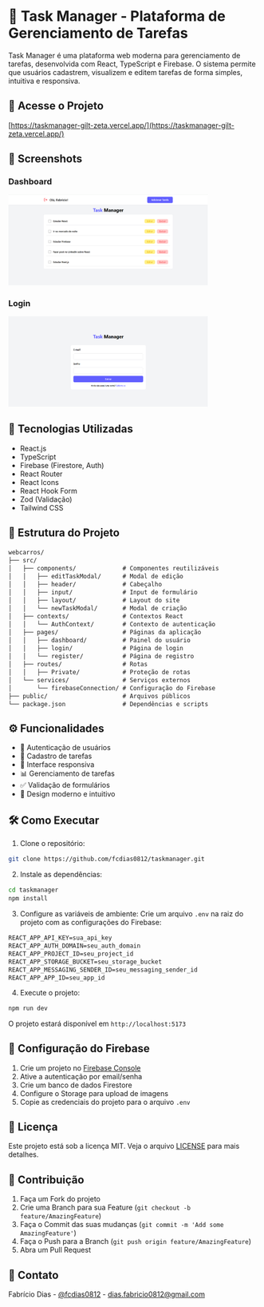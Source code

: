 # 📝 Task Manager - Plataforma de Gerenciamento de Tarefas

Task Manager é uma plataforma web moderna para gerenciamento de tarefas, desenvolvida com React, TypeScript e Firebase. O sistema permite que usuários cadastrem, visualizem e editem tarefas de forma simples, intuitiva e responsiva.

## 🔗 Acesse o Projeto

[https://taskmanager-gilt-zeta.vercel.app/](https://taskmanager-gilt-zeta.vercel.app/)

## 📸 Screenshots

### Dashboard

<img src="./src/assets/dashboard.png" width="400" alt="Dashboard"/>

### Login

<img src="./src/assets/login.png" width="400" alt="Página login"/>

## 🚀 Tecnologias Utilizadas

- React.js
- TypeScript
- Firebase (Firestore, Auth)
- React Router
- React Icons
- React Hook Form
- Zod (Validação)
- Tailwind CSS

## 📁 Estrutura do Projeto

```
webcarros/
├── src/
│   ├── components/             # Componentes reutilizáveis
│   │   ├── editTaskModal/      # Modal de edição
│   │   ├── header/             # Cabeçalho
│   │   ├── input/              # Input de formulário
│   │   ├── layout/             # Layout do site
│   │   └── newTaskModal/       # Modal de criação
│   ├── contexts/               # Contextos React
│   │   └── AuthContext/        # Contexto de autenticação
│   ├── pages/                  # Páginas da aplicação
│   │   ├── dashboard/          # Painel do usuário
│   │   ├── login/              # Página de login
│   │   └── register/           # Página de registro
│   ├── routes/                 # Rotas
│   │   ├── Private/            # Proteção de rotas
│   └── services/               # Serviços externos
│       └── firebaseConnection/ # Configuração do Firebase
├── public/                     # Arquivos públicos
└── package.json                # Dependências e scripts
```

## ⚙️ Funcionalidades

- 🔐 Autenticação de usuários
- 📝 Cadastro de tarefas
- 📱 Interface responsiva
- 📊 Gerenciamento de tarefas
- ✅ Validação de formulários
- 🎨 Design moderno e intuitivo

## 🛠️ Como Executar

1. Clone o repositório:

```bash
git clone https://github.com/fcdias0812/taskmanager.git
```

2. Instale as dependências:

```bash
cd taskmanager
npm install
```

3. Configure as variáveis de ambiente:
   Crie um arquivo `.env` na raiz do projeto com as configurações do Firebase:

```
REACT_APP_API_KEY=sua_api_key
REACT_APP_AUTH_DOMAIN=seu_auth_domain
REACT_APP_PROJECT_ID=seu_project_id
REACT_APP_STORAGE_BUCKET=seu_storage_bucket
REACT_APP_MESSAGING_SENDER_ID=seu_messaging_sender_id
REACT_APP_APP_ID=seu_app_id
```

4. Execute o projeto:

```bash
npm run dev
```

O projeto estará disponível em `http://localhost:5173`

## 🔧 Configuração do Firebase

1. Crie um projeto no [Firebase Console](https://console.firebase.google.com)
2. Ative a autenticação por email/senha
3. Crie um banco de dados Firestore
4. Configure o Storage para upload de imagens
5. Copie as credenciais do projeto para o arquivo `.env`

## 📝 Licença

Este projeto está sob a licença MIT. Veja o arquivo [LICENSE](LICENSE) para mais detalhes.

## 👥 Contribuição

1. Faça um Fork do projeto
2. Crie uma Branch para sua Feature (`git checkout -b feature/AmazingFeature`)
3. Faça o Commit das suas mudanças (`git commit -m 'Add some AmazingFeature'`)
4. Faça o Push para a Branch (`git push origin feature/AmazingFeature`)
5. Abra um Pull Request

## 📧 Contato

Fabrício Dias - [@fcdias0812](https://www.linkedin.com/in/fcdias0812/) - dias.fabricio0812@gmail.com
